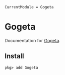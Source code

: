 ```@meta
CurrentModule = Gogeta
```

# Gogeta

Documentation for [Gogeta](https://github.com/Gogeta.jl).

## Install
```julia-repl
pkg> add Gogeta
```